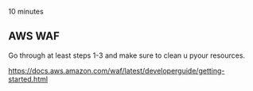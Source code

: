 10 minutes

## AWS WAF

Go through at least steps 1-3 and make sure to clean u pyour resources.

https://docs.aws.amazon.com/waf/latest/developerguide/getting-started.html